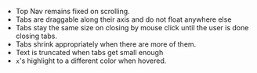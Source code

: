 - Top Nav remains fixed on scrolling.
- Tabs are draggable along their axis and do not float anywhere else
- Tabs stay the same size on closing by mouse click until the user is done closing tabs.
- Tabs shrink appropriately when there are more of them.
- Text is truncated when tabs get small enough
- `x`'s highlight to a different color when hovered.
